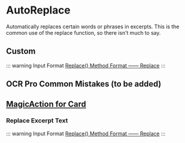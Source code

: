 # AutoReplace

Automatically replaces certain words or phrases in excerpts. This is the common use of the replace function, so there isn't much to say.

## Custom

::: warning Input Format
[Replace() Method Format —— Replace](../custom.md#replace-method)
:::

## OCR Pro Common Mistakes (to be added)

## [MagicAction for Card](magicaction4card.md#replace-excerpt-text)

### Replace Excerpt Text

::: warning Input Format
[Replace() Method Format —— Replace](../custom.md#replace-method)
:::
